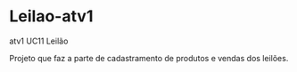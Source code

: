 # Leilao-atv1
atv1 UC11
Leilão

Projeto que faz a parte de cadastramento de produtos e vendas dos leilões.
